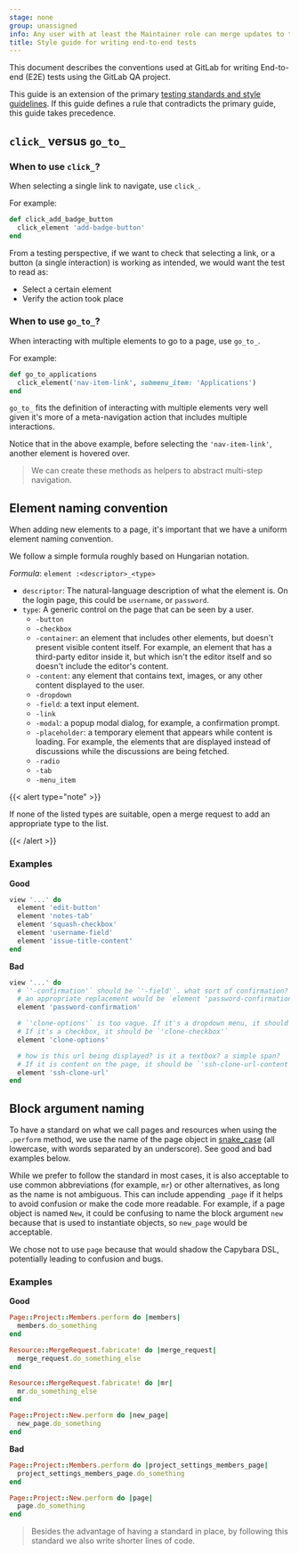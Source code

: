 ```yaml
---
stage: none
group: unassigned
info: Any user with at least the Maintainer role can merge updates to this content. For details, see https://docs.gitlab.com/development/development_processes/#development-guidelines-review.
title: Style guide for writing end-to-end tests
---
```


This document describes the conventions used at GitLab for writing End-to-end (E2E) tests using the GitLab QA project.

This guide is an extension of the primary [testing standards and style guidelines](../_index.md). If this guide defines a rule that contradicts the primary guide, this guide takes precedence.

## `click_` versus `go_to_`

### When to use `click_`?

When selecting a single link to navigate, use `click_`.

For example:

```ruby
def click_add_badge_button
  click_element 'add-badge-button'
end
```

From a testing perspective, if we want to check that selecting a link, or a button (a single interaction) is working as intended, we would want the test to read as:

- Select a certain element
- Verify the action took place

### When to use `go_to_`?

When interacting with multiple elements to go to a page, use `go_to_`.

For example:

```ruby
def go_to_applications
  click_element('nav-item-link', submenu_item: 'Applications')
end
```

`go_to_` fits the definition of interacting with multiple elements very well given it's more of a meta-navigation action that includes multiple interactions.

Notice that in the above example, before selecting the `'nav-item-link'`, another element is hovered over.

> We can create these methods as helpers to abstract multi-step navigation.

## Element naming convention

When adding new elements to a page, it's important that we have a uniform element naming convention.

We follow a simple formula roughly based on Hungarian notation.

*Formula*: `element :<descriptor>_<type>`

- `descriptor`: The natural-language description of what the element is. On the login page, this could be `username`, or `password`.
- `type`: A generic control on the page that can be seen by a user.
  - `-button`
  - `-checkbox`
  - `-container`: an element that includes other elements, but doesn't present visible content itself. For example, an element that has a third-party editor inside it, but which isn't the editor itself and so doesn't include the editor's content.
  - `-content`: any element that contains text, images, or any other content displayed to the user.
  - `-dropdown`
  - `-field`: a text input element.
  - `-link`
  - `-modal`: a popup modal dialog, for example, a confirmation prompt.
  - `-placeholder`: a temporary element that appears while content is loading. For example, the elements that are displayed instead of discussions while the discussions are being fetched.
  - `-radio`
  - `-tab`
  - `-menu_item`

{{< alert type="note" >}}

If none of the listed types are suitable, open a merge request to add an appropriate type to the list.

{{< /alert >}}

### Examples

**Good**

```ruby
view '...' do
  element 'edit-button'
  element 'notes-tab'
  element 'squash-checkbox'
  element 'username-field'
  element 'issue-title-content'
end
```

**Bad**

```ruby
view '...' do
  # `'-confirmation'` should be `'-field'`. what sort of confirmation? a checkbox confirmation? no real way to disambiguate.
  # an appropriate replacement would be `element 'password-confirmation-field'`
  element 'password-confirmation'

  # `'clone-options'` is too vague. If it's a dropdown menu, it should be `'clone-dropdown'`.
  # If it's a checkbox, it should be `'clone-checkbox'`
  element 'clone-options'

  # how is this url being displayed? is it a textbox? a simple span?
  # If it is content on the page, it should be `'ssh-clone-url-content'`
  element 'ssh-clone-url'
end
```

## Block argument naming

To have a standard on what we call pages and resources when using the `.perform` method,
we use the name of the page object in [snake_case](https://en.wikipedia.org/wiki/Snake_case)
(all lowercase, with words separated by an underscore). See good and bad examples below.

While we prefer to follow the standard in most cases, it is also acceptable to
use common abbreviations (for example, `mr`) or other alternatives, as long as
the name is not ambiguous. This can include appending `_page` if it helps to
avoid confusion or make the code more readable. For example, if a page object is
named `New`, it could be confusing to name the block argument `new` because that
is used to instantiate objects, so `new_page` would be acceptable.

We chose not to use `page` because that would shadow the
Capybara DSL, potentially leading to confusion and bugs.

### Examples

**Good**

```ruby
Page::Project::Members.perform do |members|
  members.do_something
end
```

```ruby
Resource::MergeRequest.fabricate! do |merge_request|
  merge_request.do_something_else
end
```

```ruby
Resource::MergeRequest.fabricate! do |mr|
  mr.do_something_else
end
```

```ruby
Page::Project::New.perform do |new_page|
  new_page.do_something
end
```

**Bad**

```ruby
Page::Project::Members.perform do |project_settings_members_page|
  project_settings_members_page.do_something
end
```

```ruby
Page::Project::New.perform do |page|
  page.do_something
end
```

> Besides the advantage of having a standard in place, by following this standard we also write shorter lines of code.
